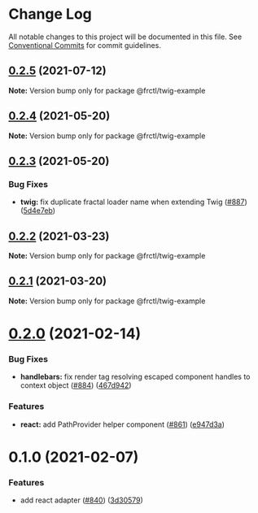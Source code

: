 # Change Log

All notable changes to this project will be documented in this file.
See [Conventional Commits](https://conventionalcommits.org) for commit guidelines.

## [0.2.5](https://github.com/frctl/fractal/compare/@frctl/twig-example@0.2.4...@frctl/twig-example@0.2.5) (2021-07-12)

**Note:** Version bump only for package @frctl/twig-example





## [0.2.4](https://github.com/frctl/fractal/compare/@frctl/twig-example@0.2.3...@frctl/twig-example@0.2.4) (2021-05-20)

**Note:** Version bump only for package @frctl/twig-example





## [0.2.3](https://github.com/frctl/fractal/compare/@frctl/twig-example@0.2.2...@frctl/twig-example@0.2.3) (2021-05-20)


### Bug Fixes

* **twig:** fix duplicate fractal loader name when extending Twig ([#887](https://github.com/frctl/fractal/issues/887)) ([5d4e7eb](https://github.com/frctl/fractal/commit/5d4e7eb890064546e996a4a76faf6d13d96ffe15))





## [0.2.2](https://github.com/frctl/fractal/compare/@frctl/twig-example@0.2.1...@frctl/twig-example@0.2.2) (2021-03-23)

**Note:** Version bump only for package @frctl/twig-example





## [0.2.1](https://github.com/frctl/fractal/compare/@frctl/twig-example@0.2.0...@frctl/twig-example@0.2.1) (2021-03-20)

**Note:** Version bump only for package @frctl/twig-example





# [0.2.0](https://github.com/frctl/fractal/compare/@frctl/twig-example@0.1.0...@frctl/twig-example@0.2.0) (2021-02-14)


### Bug Fixes

* **handlebars:** fix render tag resolving escaped component handles to context object ([#884](https://github.com/frctl/fractal/issues/884)) ([467d942](https://github.com/frctl/fractal/commit/467d942f089d81b955e4ce514d3c69bd1ce9c177))


### Features

* **react:** add PathProvider helper component ([#861](https://github.com/frctl/fractal/issues/861)) ([e947d3a](https://github.com/frctl/fractal/commit/e947d3a030e5d1dcfdd94013d6ee2278ed7ea93c))





# 0.1.0 (2021-02-07)


### Features

* add react adapter ([#840](https://github.com/frctl/fractal/issues/840)) ([3d30579](https://github.com/frctl/fractal/commit/3d30579c99c14872420d43d834f04bcb7f36fb94))
